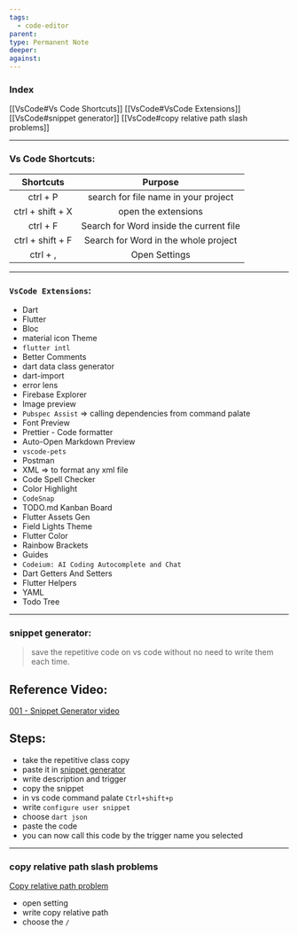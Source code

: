 ```yaml
---
tags:
  - code-editor
parent: 
type: Permanent Note
deeper: 
against:
---
```

### Index
[[VsCode#Vs Code Shortcuts]]
[[VsCode#VsCode Extensions]]
[[VsCode#snippet generator]]
[[VsCode#copy relative path slash problems]]

___
### Vs Code Shortcuts:

|    Shortcuts     |                 Purpose                 |
| :--------------: | :-------------------------------------: |
|     ctrl + P     |  search for file name in your project   |
| ctrl + shift + X |           open the extensions           |
|     ctrl + F     | Search for Word inside the current file |
| ctrl + shift + F |  Search for Word in the whole project   |
|     ctrl + ,     |              Open Settings              |
___
### `VsCode Extensions`:
- Dart
- Flutter 
- Bloc
- material icon Theme
- `flutter intl`
- Better Comments
- dart data class generator
- dart-import
- error lens
- Firebase Explorer
- Image preview
- `Pubspec Assist` => calling dependencies from command palate
- Font Preview
- Prettier - Code formatter
- Auto-Open Markdown Preview
- `vscode-pets`
- Postman
- XML => to format any xml file
- Code Spell Checker
- Color Highlight
- `CodeSnap`
- TODO.md Kanban Board
- Flutter Assets Gen
- Field Lights Theme
- Flutter Color
- Rainbow Brackets
- Guides
- `Codeium: AI Coding Autocomplete and Chat`
- Dart Getters And Setters
- Flutter Helpers
- YAML
- Todo Tree
___
### snippet generator:
> save the repetitive code on vs code without no need to write them each time.
## Reference Video:
[001 - Snippet Generator video](https://www.youtube.com/watch?v=FSCCXBkADCE&list=PLW3uJGWFOnbH2uLGQpCxxdiQVbMbGhswo&index=1)
## Steps:
- take the repetitive class copy
- paste it in [snippet generator](https://snippet-generator.app/?description=&tabtrigger=&snippet=&mode=vscode)
- write description and trigger
- copy the snippet
- in vs code command palate `Ctrl+shift+p`
- write `configure user snippet`
- choose `dart json` 
- paste the code
- you can now call this code by the trigger name you selected 
___
### copy relative path slash problems
[Copy relative path problem](https://www.youtube.com/watch?v=ptkZeuz68pk&list=PLW3uJGWFOnbH2uLGQpCxxdiQVbMbGhswo&index=2)

- open setting 
- write copy relative path 
- choose the  `/`